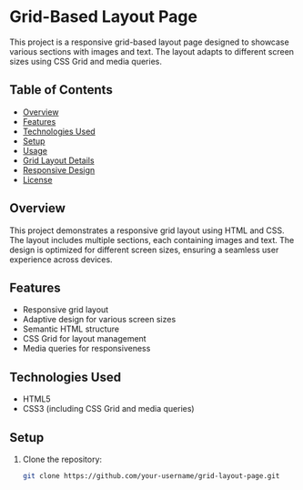 # Grid-Based Layout Page

This project is a responsive grid-based layout page designed to showcase various sections with images and text. The layout adapts to different screen sizes using CSS Grid and media queries.

## Table of Contents

- [Overview](#overview)
- [Features](#features)
- [Technologies Used](#technologies-used)
- [Setup](#setup)
- [Usage](#usage)
- [Grid Layout Details](#grid-layout-details)
- [Responsive Design](#responsive-design)
- [License](#license)

## Overview

This project demonstrates a responsive grid layout using HTML and CSS. The layout includes multiple sections, each containing images and text. The design is optimized for different screen sizes, ensuring a seamless user experience across devices.

## Features

- Responsive grid layout
- Adaptive design for various screen sizes
- Semantic HTML structure
- CSS Grid for layout management
- Media queries for responsiveness

## Technologies Used

- HTML5
- CSS3 (including CSS Grid and media queries)

## Setup

1. Clone the repository:
   ```bash
   git clone https://github.com/your-username/grid-layout-page.git
